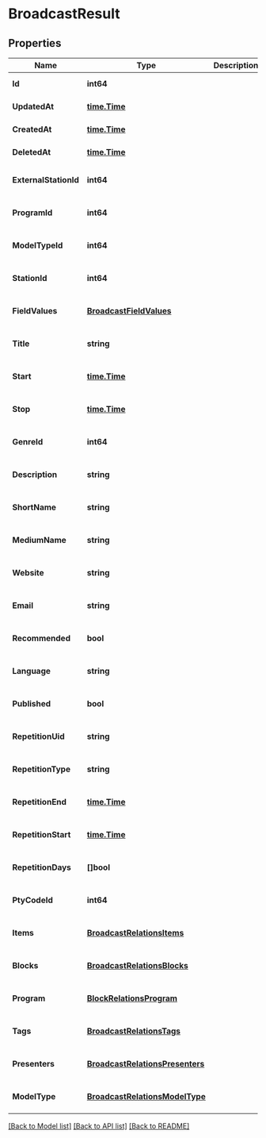 # BroadcastResult

## Properties
Name | Type | Description | Notes
------------ | ------------- | ------------- | -------------
**Id** | **int64** |  | [default to null]
**UpdatedAt** | [**time.Time**](time.Time.md) |  | [default to null]
**CreatedAt** | [**time.Time**](time.Time.md) |  | [default to null]
**DeletedAt** | [**time.Time**](time.Time.md) |  | [default to null]
**ExternalStationId** | **int64** |  | [optional] [default to null]
**ProgramId** | **int64** |  | [optional] [default to null]
**ModelTypeId** | **int64** |  | [optional] [default to null]
**StationId** | **int64** |  | [optional] [default to null]
**FieldValues** | [**BroadcastFieldValues**](Broadcast_field_values.md) |  | [optional] [default to null]
**Title** | **string** |  | [optional] [default to null]
**Start** | [**time.Time**](time.Time.md) |  | [optional] [default to null]
**Stop** | [**time.Time**](time.Time.md) |  | [optional] [default to null]
**GenreId** | **int64** |  | [optional] [default to null]
**Description** | **string** |  | [optional] [default to null]
**ShortName** | **string** |  | [optional] [default to null]
**MediumName** | **string** |  | [optional] [default to null]
**Website** | **string** |  | [optional] [default to null]
**Email** | **string** |  | [optional] [default to null]
**Recommended** | **bool** |  | [optional] [default to null]
**Language** | **string** |  | [optional] [default to null]
**Published** | **bool** |  | [optional] [default to null]
**RepetitionUid** | **string** |  | [optional] [default to null]
**RepetitionType** | **string** |  | [optional] [default to null]
**RepetitionEnd** | [**time.Time**](time.Time.md) |  | [optional] [default to null]
**RepetitionStart** | [**time.Time**](time.Time.md) |  | [optional] [default to null]
**RepetitionDays** | **[]bool** |  | [optional] [default to null]
**PtyCodeId** | **int64** |  | [optional] [default to null]
**Items** | [**BroadcastRelationsItems**](BroadcastRelations_items.md) |  | [optional] [default to null]
**Blocks** | [**BroadcastRelationsBlocks**](BroadcastRelations_blocks.md) |  | [optional] [default to null]
**Program** | [**BlockRelationsProgram**](BlockRelations_program.md) |  | [optional] [default to null]
**Tags** | [**BroadcastRelationsTags**](BroadcastRelations_tags.md) |  | [optional] [default to null]
**Presenters** | [**BroadcastRelationsPresenters**](BroadcastRelations_presenters.md) |  | [optional] [default to null]
**ModelType** | [**BroadcastRelationsModelType**](BroadcastRelations_model_type.md) |  | [optional] [default to null]

[[Back to Model list]](../README.md#documentation-for-models) [[Back to API list]](../README.md#documentation-for-api-endpoints) [[Back to README]](../README.md)


